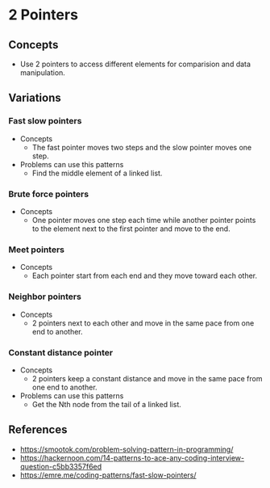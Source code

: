 # 2 Pointers

## Concepts
- Use 2 pointers to access different elements for comparision and data manipulation.

## Variations
### Fast slow pointers
- Concepts
   - The fast pointer moves two steps and the slow pointer moves one step.
- Problems can use this patterns
   - Find the middle element of a linked list.

### Brute force pointers
- Concepts
   - One pointer moves one step each time while another pointer points to the element next to the first pointer and move to the end.

### Meet pointers
- Concepts
   - Each pointer start from each end and they move toward each other.

### Neighbor pointers
- Concepts
   - 2 pointers next to each other and move in the same pace from one end to another.

### Constant distance pointer
- Concepts
   - 2 pointers keep a constant distance and move in the same pace from one end to another.
- Problems can use this patterns
   - Get the Nth node from the tail of a linked list.

## References
- https://smootok.com/problem-solving-pattern-in-programming/
- https://hackernoon.com/14-patterns-to-ace-any-coding-interview-question-c5bb3357f6ed
- https://emre.me/coding-patterns/fast-slow-pointers/
